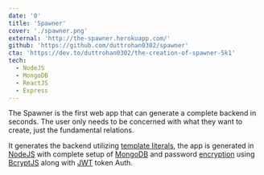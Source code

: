 ```yaml
---
date: '0'
title: 'Spawner'
cover: './spawner.png'
external: 'http://the-spawner.herokuapp.com/'
github: 'https://github.com/duttrohan0302/spawner'
cta: 'https://dev.to/duttrohan0302/the-creation-of-spawner-5k1'
tech:
  - NodeJS
  - MongoDB
  - ReactJS
  - Express
---
```


The Spawner is the first web app that can generate a complete backend in seconds. The user only needs to be concerned with what they want to create, just the fundamental relations.

It generates the backend utilizing [template literals](#), the app is generated in [NodeJS](#) with complete setup of [MongoDB](#) and password [encryption](#) using [BcryptJS](#) along with [JWT](#) token Auth.

